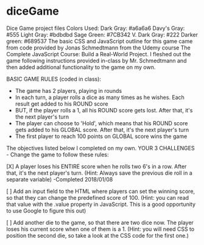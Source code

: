 # diceGame
Dice Game project files
Colors Used:
Dark Gray: #a6a6a6
Davy's Gray: #555
Light Gray: #bdbdbd
Sage Green: #7CB342
V. Dark Gray: #222
Darker green: #689537
The basic CSS and JavaScript outline for this game came from code provided by Jonas Schmedtmann from the Udemy course The Complete JavaScript Course: Build a Real-World Project.
I fleshed out the game following instructions provided in-class by Mr. Schmedtmann and then added additional functionality to the game on my own.

BASIC GAME RULES (coded in class):
- The game has 2 players, playing in rounds
- In each turn, a player rolls a dice as many times as he wishes. Each result get added to his ROUND score
- BUT, if the player rolls a 1, all his ROUND score gets lost. After that, it's the next player's turn
- The player can choose to 'Hold', which means that his ROUND score gets added to his GLOBAL score. After that, it's the next player's turn
- The first player to reach 100 points on GLOBAL score wins the game

The objectives listed below I completed on my own.
YOUR 3 CHALLENGES - Change the game to follow these rules:

[X] A player loses his ENTIRE score when he rolls two 6's in a row. After that, it's the next player's turn. (Hint: Always save the previous die roll in a separate variable) -Completed 2018/01/08

[ ] Add an input field to the HTML where players can set the winning score, so that they can change the predefined score of 100. (Hint: you can read that value with the .value property in JavaScript. This is a good opportunity to use Google to figure this out)

[ ] Add another die to the game, so that there are two dice now. The player loses his current score when one of them is a 1. (Hint: you will need CSS to position the second die, so take a look at the CSS code for the first one.)
